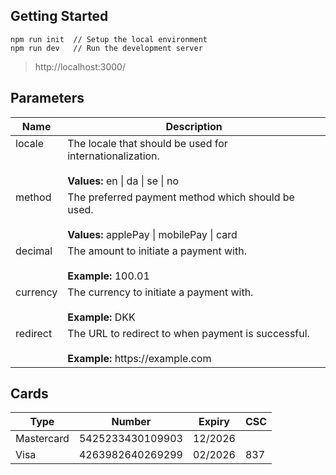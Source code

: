 ## Getting Started

```
npm run init  // Setup the local environment
npm run dev   // Run the development server
```

> http://localhost:3000/

## Parameters

<table style="width: 100%">
    <thead>
        <tr>
            <th>Name</th>
            <th>Description</th>
        </tr>
    </thead>
    <tbody>
        <tr>
            <td valign="top">locale</td>
            <td>The locale that should be used for internationalization.<br><br><b>Values:</b> en | da | se | no</td>
        </tr>
        <tr>
            <td valign="top">method</td>
            <td>The preferred payment method which should be used.<br><br><b>Values:</b> applePay | mobilePay | card</td>
        </tr>
        <tr>
            <td valign="top">decimal</td>
            <td>The amount to initiate a payment with.<br><br><b>Example:</b> 100.01</td>
        </tr>
        <tr>
            <td valign="top">currency</td>
            <td>The currency to initiate a payment with.<br><br><b>Example:</b> DKK</td>
        </tr>
        <tr>
            <td valign="top">redirect</td>
            <td>The URL to redirect to when payment is successful.<br><br><b>Example:</b> https://example.com</td>
        </tr>
    </tbody>
</table>

## Cards

<table style="width: 100%">
    <thead>
        <tr>
            <th>Type</th>
            <th>Number</th>
            <th>Expiry</th>
            <th>CSC</th>
        </tr>
    </thead>
    <tbody>
        <tr>
            <td>Mastercard</td>
            <td>5425233430109903</td>
            <td>12/2026</td>
            <td></td>
        </tr>
        <tr>
            <td>Visa</td>
            <td>4263982640269299</td>
            <td>02/2026</td>
            <td>837</td>
        </tr>
    </tbody>
</table>